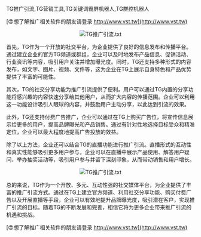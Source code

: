TG推广引流,TG营销工具,TG关键词霸屏机器人,TG群控机器人

[😍想了解推广相关软件的朋友请登录 http://www.vst.tw](http://www.vst.tw)

 <center><img src="https://vst.tw/MP4/tuiguang/png/6.png" alt="TG推广引流.txt"></center>

首先，TG作为一个开放的社交平台，为企业提供了良好的信息发布和传播平台。通过建立企业的官方TG频道或群组，企业可以及时地发布产品信息、促销活动、行业资讯等内容，吸引用户关注并增加曝光度。同时，TG还支持多种形式的内容发布，如文字、图片、视频、文件等，这为企业在TG上展示自身特色和产品优势提供了丰富的可能性。

其次，TG的社交分享功能为推广引流提供了便利。用户可以通过TG内置的分享功能将感兴趣的内容快速分享给其他用户，从而扩大内容的传播范围。企业可以利用这一功能设计吸引人眼球的内容，并鼓励用户主动分享，以此达到引流的效果。

此外，TG还支持付费广告推广，企业可以通过在TG上购买广告位，将宣传信息展示给更多的用户，提高品牌曝光和产品销售。通过有针对性地选择目标受众和精准定位，企业可以最大程度地提高广告投放的效益。

除了以上方法，企业还可以结合TG的直播功能进行推广引流。直播形式的互动性和真实性能够吸引更多用户参与，企业可以在直播中展示产品使用、解答用户疑问、举办抽奖活动等，吸引用户参与并留下深刻印象，从而带动销售和用户增长。

 <center><img src="https://vst.tw/MP4/tuiguang/png/4.png" alt="TG推广引流.txt"></center>

总的来说，TG作为一个开放、多元、互动性强的社交媒体平台，为企业提供了丰富的推广引流方式。通过在TG上建立官方频道、利用社交分享功能、购买付费广告以及开展直播等手段，企业可以有效地提升品牌曝光度，吸引潜在客户，实现推广引流的目标。随着TG的不断发展和完善，相信它将为更多企业带来推广引流的机遇和挑战。

[😍想了解推广相关软件的朋友请登录 http://www.vst.tw](http://www.vst.tw)



